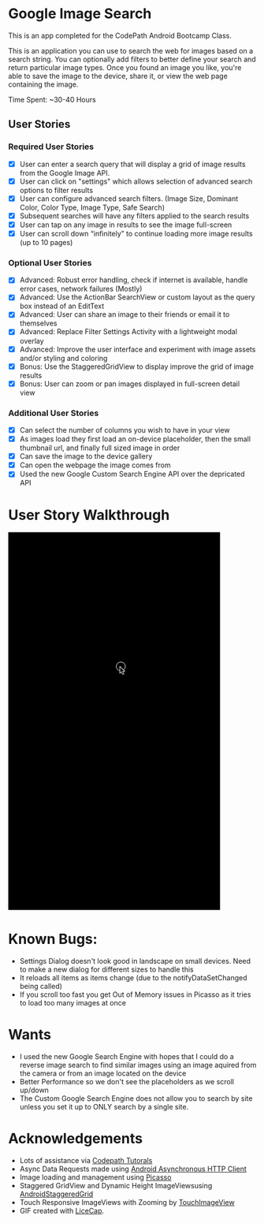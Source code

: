 # Google Image Search
This is an app completed for the CodePath Android Bootcamp Class.

This is an application you can use to search the web for images based on a search string.  You can optionally add filters to better define your search and return particular image types.  Once you found an image you like, you're able to save the image to the device, share it, or view the web page containing the image.

Time Spent: ~30-40 Hours

## User Stories
### Required User Stories
* [x] User can enter a search query that will display a grid of image results from the Google Image API.
* [x] User can click on "settings" which allows selection of advanced search options to filter results
* [x] User can configure advanced search filters.  (Image Size, Dominant Color, Color Type, Image Type, Safe Search)
* [x] Subsequent searches will have any filters applied to the search results
* [x] User can tap on any image in results to see the image full-screen
* [x] User can scroll down “infinitely” to continue loading more image results (up to 10 pages) 
### Optional User Stories
* [x] Advanced: Robust error handling, check if internet is available, handle error cases, network failures (Mostly)
* [x] Advanced: Use the ActionBar SearchView or custom layout as the query box instead of an EditText
* [x] Advanced: User can share an image to their friends or email it to themselves
* [x] Advanced: Replace Filter Settings Activity with a lightweight modal overlay
* [x] Advanced: Improve the user interface and experiment with image assets and/or styling and coloring
* [x] Bonus: Use the StaggeredGridView to display improve the grid of image results
* [x] Bonus: User can zoom or pan images displayed in full-screen detail view
### Additional User Stories
* [x] Can select the number of columns you wish to have in your view
* [x] As images load they first load an on-device placeholder, then the small thumbnail url, and finally full sized image in order
* [x] Can save the image to the device gallery
* [x] Can open the webpage the image comes from
* [x] Used the new Google Custom Search Engine API over the depricated API

# User Story Walkthrough
![Video Walkthrough](WalkthroughV1.gif)

# Known Bugs:
* Settings Dialog doesn't look good in landscape on small devices.  Need to make a new dialog for different sizes to handle this
* It reloads all items as items change (due to the notifyDataSetChanged being called)
* If you scroll too fast you get Out of Memory issues in Picasso as it tries to load too many images at once

# Wants
* I used the new Google Search Engine with hopes that I could do a reverse image search to find similar images using an image aquired from the camera or from an image located on the device
* Better Performance so we don't see the placeholders as we scroll up/down
* The Custom Google Search Engine does not allow you to search by site unless you set it up to ONLY search by a single site.

# Acknowledgements
* Lots of assistance via [Codepath Tutorals](http://guides.codepath.com/android/)
* Async Data Requests made using [Android Asynchronous HTTP Client](http://loopj.com/android-async-http/)
* Image loading and management using [Picasso](https://square.github.io/picasso/)
* Staggered GridView and Dynamic Height ImageViewsusing [AndroidStaggeredGrid](https://github.com/f-barth/AndroidStaggeredGrid)
* Touch Responsive ImageViews with Zooming by [TouchImageView](https://github.com/MikeOrtiz/TouchImageView)
* GIF created with [LiceCap](http://www.cockos.com/licecap/).